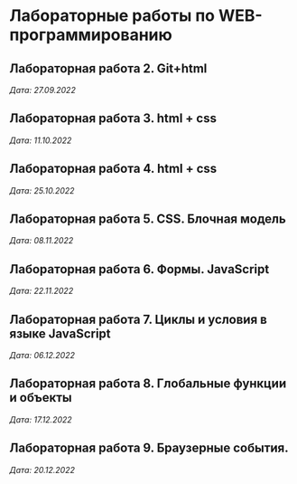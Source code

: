 # Лабораторные работы по WEB-программированию

## Лабораторная работа 2. Git+html

*Дата: 27.09.2022*

## Лабораторная работа 3. html + css

*Дата: 11.10.2022*

## Лабораторная работа 4. html + css

*Дата: 25.10.2022*

## Лабораторная работа 5. CSS. Блочная модель

*Дата: 08.11.2022*

## Лабораторная работа 6. Формы. JavaScript

*Дата: 22.11.2022*

## Лабораторная работа 7. Циклы и условия в языке JavaScript

*Дата: 06.12.2022*

## Лабораторная работа 8. Глобальные функции и объекты

*Дата: 17.12.2022*
 
## Лабораторная работа 9. Браузерные события.

*Дата: 20.12.2022*

